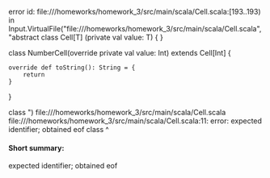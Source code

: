 error id: file://<WORKSPACE>/homeworks/homework_3/src/main/scala/Cell.scala:[193..193) in Input.VirtualFile("file://<WORKSPACE>/homeworks/homework_3/src/main/scala/Cell.scala", "abstract class Cell[T] (private val value: T) {
}

class NumberCell(override private val value: Int) extends Cell[Int] {

    override def toString(): String = {
        return 
    }
}

class ")
file://<WORKSPACE>/homeworks/homework_3/src/main/scala/Cell.scala
file://<WORKSPACE>/homeworks/homework_3/src/main/scala/Cell.scala:11: error: expected identifier; obtained eof
class 
      ^
#### Short summary: 

expected identifier; obtained eof